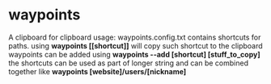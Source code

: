 # waypoints
A clipboard for clipboard
usage:
waypoints.config.txt contains shortcuts for paths.
using <b>waypoints \[\[shortcut\]\]</b> will copy such shortcut to the clipboard
waypoints can be added using <b>waypoints --add \[shortcut\] \[stuff_to_copy\]</b>
the shortcuts can be used as part of longer string and can be combined together like <b>waypoints [website]/users/[nickname]</b>
